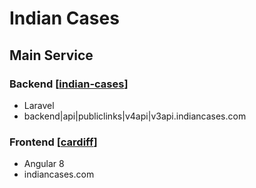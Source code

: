 # Indian Cases

## Main Service

### Backend [[indian-cases](https://bitbucket.org/KLawJ/indian-cases)]
- Laravel
- backend|api|publiclinks|v4api|v3api.indiancases.com
### Frontend [[cardiff](https://bitbucket.org/KLawJ/cardiff)]
- Angular 8
- indiancases.com

